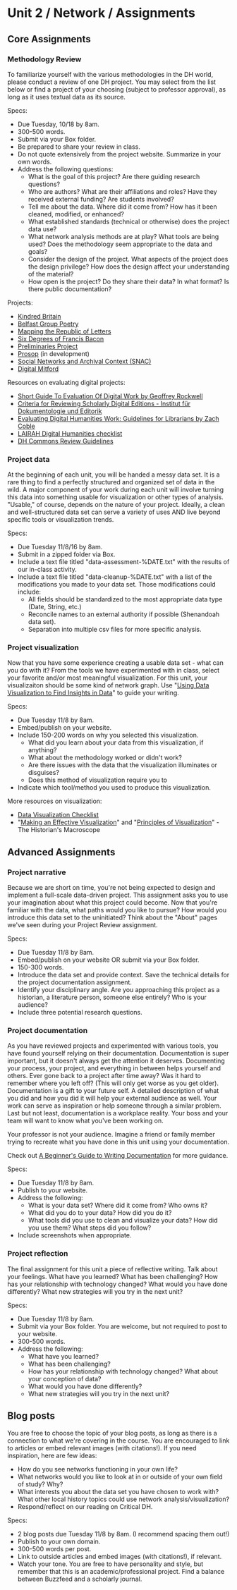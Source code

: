# Unit 2 / Network / Assignments

## Core Assignments

### Methodology Review
To familiarize yourself with the various methodologies in the DH world, please conduct a review of one DH project. You may select from the list below or find a project of your choosing (subject to professor approval), as long as it uses textual data as its source. 

Specs:
* Due Tuesday, 10/18 by 8am. 
* 300-500 words. 
* Submit via your Box folder. 
* Be prepared to share your review in class. 
* Do not quote extensively from the project website. Summarize in your own words.
* Address the following questions:
  * What is the goal of this project? Are there guiding research questions?
  * Who are authors? What are their affiliations and roles? Have they received external funding? Are students involved? 
  * Tell me about the data. Where did it come from? How has it been cleaned, modified, or enhanced? 
  * What established standards (technical or otherwise) does the project data use? 
  * What network analysis methods are at play? What tools are being used? Does the methodology seem appropriate to the data and goals?
  * Consider the design of the project. What aspects of the project does the design privilege? How does the design affect your understanding of the material? 
  * How open is the project? Do they share their data? In what format? Is there public documentation?
 
Projects:
* [Kindred Britain](http://kindred.stanford.edu/)
* [Belfast Group Poetry](http://belfastgroup.digitalscholarship.emory.edu)
* [Mapping the Republic of Letters](http://republicofletters.stanford.edu/)
* [Six Degrees of Francis Bacon](http://sixdegreesoffrancisbacon.com/)
* [Preliminaries Project](http://dbrownbeta.blogs.cultureplex.ca/)
* [Prosop](http://prosop.org/) (in development)
* [Social Networks and Archival Context (SNAC)](http://socialarchive.iath.virginia.edu/)
* [Digital Mitford](http://digitalmitford.org/visual.html)

Resources on evaluating digital projects:
* [Short Guide To Evaluation Of Digital Work by Geoffrey Rockwell](http://journalofdigitalhumanities.org/1-4/short-guide-to-evaluation-of-digital-work-by-geoffrey-rockwell/)
* [Criteria for Reviewing Scholarly Digital Editions -  Institut für Dokumentologie und Editorik](http://www.i-d-e.de/publikationen/weitereschriften/criteria-version-1-1/)
* [Evaluating Digital Humanities Work: Guidelines for Librarians by Zach Coble](http://journalofdigitalhumanities.org/1-4/evaluating-digital-humanities-work-guidelines-for-librarians-by-zach-coble/)
* [LAIRAH Digital Humanities checklist](http://www.ucl.ac.uk/infostudies/research/circah/lairah/features/)
* [DH Commons Review Guidelines](http://dhcommons.org/journal/review-guidelines)

### Project data 
At the beginning of each unit, you will be handed a messy data set. It is a rare thing to find a perfectly structured and organized set of data in the wild. A major component of your work during each unit will involve turning this data into something usable for visualization or other types of analysis. "Usable," of course, depends on the nature of your project. Ideally, a clean and well-structured data set can serve a variety of uses AND live beyond specific tools or visualization trends. 

Specs: 
* Due Tuesday 11/8/16 by 8am.
* Submit in a zipped folder via Box.
* Include a text file titled "data-assessment-%DATE.txt" with the results of our in-class activity. 
* Include a text file titled "data-cleanup-%DATE.txt" with a list of the modifications you made to your data set. Those modifications could include:
  * All fields should be standardized to the most appropriate data type (Date, String, etc.)
  * Reconcile names to an external authority if possible (Shenandoah data set).
  * Separation into multiple csv files for more specific analysis.
  

### Project visualization
Now that you have some experience creating a usable data set - what can you do with it? From the tools we have experimented with in class, select your favorite and/or most meaningful visualization. For this unit, your visualizaiton should be some kind of network graph. Use "[Using Data Visualization to Find Insights in Data](http://datajournalismhandbook.org/1.0/en/understanding_data_7.html)" to guide your writing.

Specs:
* Due Tuesday 11/8 by 8am.
* Embed/publish on your website. 
* Include 150-200 words on why you selected this visualization. 
  * What did you learn about your data from this visualization, if anything?
  * What about the methodology worked or didn't work?
  * Are there issues with the data that the visualization illuminates or disguises?
  * Does this method of visualization require you to 
* Indicate which tool/method you used to produce this visualization. 

More resources on visualization:
* [Data Visualization Checklist](http://annkemery.com/wp-content/uploads/2014/05/DataVizChecklist_May2014.pdf)
* "[Making an Effective Visualization](http://www.themacroscope.org/?page_id=882)" and "[Principles of Visualization](http://www.themacroscope.org/?page_id=469)" - The Historian's Macroscope

## Advanced Assignments
### Project narrative
Because we are short on time, you're not being expected to design and implement a full-scale data-driven project. This assignment asks you to use your imagination about what this project could become. Now that you're familiar with the data, what paths would you like to pursue? How would you introduce this data set to the uninitiated? Think about the "About" pages we've seen during your Project Review assignment. 

Specs:
* Due Tuesday 11/8 by 8am.
* Embed/publish on your website OR submit via your Box folder. 
* 150-300 words. 
* Introduce the data set and provide context. Save the technical details for the project documentation assignment.
* Identify your disciplinary angle. Are you approaching this project as a historian, a literature person, someone else entirely? Who is your audience?
* Include three potential research questions. 


### Project documentation
As you have reviewed projects and experimented with various tools, you have found yourself relying on their documentation. Documentation is super important, but it doesn't always get the attention it deserves. Documenting your process, your project, and everything in between helps yourself and others. Ever gone back to a project after time away? Was it hard to remember where you left off? (This will only get worse as you get older). Documentation is a gift to your future self. A detailed description of what you did and how you did it will help your external audience as well. Your work can serve as inspiration or help someone through a similar problem. Last but not least, documentation is a workplace reality. Your boss and your team will want to know what you've been working on. 

Your professor is not your audience. Imagine a friend or family member trying to recreate what you have done in this unit using your documentation.

Check out [A Beginner's Guide to Writing Documentation](http://www.writethedocs.org/guide/writing/beginners-guide-to-docs/) for more guidance.

Specs:
* Due Tuesday 11/8 by 8am.
* Publish to your website.
* Address the following:
  * What is your data set? Where did it come from? Who owns it? 
  * What did you do to your data? How did you do it?
  * What tools did you use to clean and visualize your data? How did you use them? What steps did you follow? 
* Include screenshots when appropriate.

### Project reflection
The final assignment for this unit a piece of reflective writing. Talk about your feelings. What have you learned? What has been challenging? How has your relationship with technology changed? What would you have done differently? What new strategies will you try in the next unit?

Specs:
* Due Tuesday 11/8 by 8am. 
* Submit via your Box folder. You are welcome, but not required to post to your website.
* 300-500 words.
* Address the following: 
  * What have you learned?
  * What has been challenging? 
  * How has your relationship with technology changed? What about your conception of data?
  * What would you have done differently? 
  * What new strategies will you try in the next unit?


## Blog posts
You are free to choose the topic of your blog posts, as long as there is a connection to what we're covering in the course. You are encouraged to link to articles or embed relevant images (with citations!). If you need inspiration, here are few ideas:

* How do you see networks functioning in your own life? 
* What networks would you like to look at in or outside of your own field of study? Why? 
* What interests you about the data set you have chosen to work with? What other local history topics could use network analysis/visualization?
* Respond/reflect on our reading on Critical DH.

Specs:
* 2 blog posts due Tuesday 11/8 by 8am. (I recommend spacing them out!)
* Publish to your own domain. 
* 300-500 words per post.
* Link to outside articles and embed images (with citations!), if relevant.
* Watch your tone. You are free to have personality and style, but remember that this is an academic/professional project. Find a balance between Buzzfeed and a scholarly journal. 


